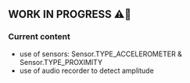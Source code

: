 ## WORK IN PROGRESS ⚠🚧

### Current content

- use of sensors: Sensor.TYPE_ACCELEROMETER & Sensor.TYPE_PROXIMITY
- use of audio recorder to detect amplitude
